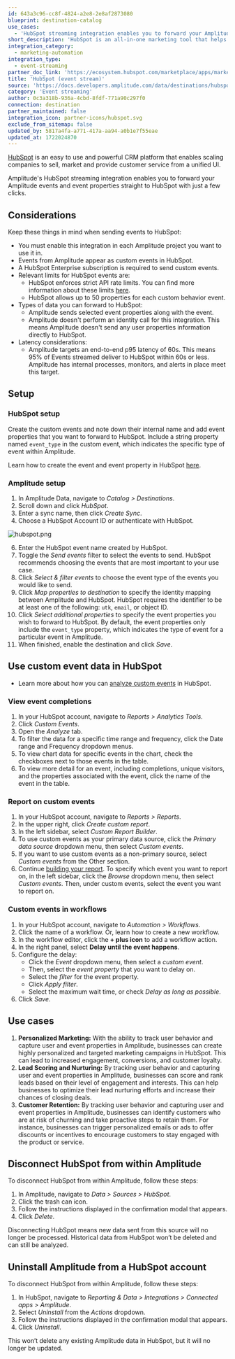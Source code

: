 ```yaml
---
id: 643a3c96-cc8f-4824-a2e8-2e8af2873080
blueprint: destination-catalog
use_cases:
  - 'HubSpot streaming integration enables you to forward your Amplitude events and event properties'
short_description: 'HubSpot is an all-in-one marketing tool that helps attract new leads and convert them into paying customers.'
integration_category:
  - marketing-automation
integration_type:
  - event-streaming
partner_doc_link: 'https://ecosystem.hubspot.com/marketplace/apps/marketing/analytics-data/amplitude-engage'
title: 'HubSpot (event stream)'
source: 'https://docs.developers.amplitude.com/data/destinations/hubspot'
category: 'Event streaming'
author: 0c3a318b-936a-4cbd-8fdf-771a90c297f0
connection: destination
partner_maintained: false
integration_icon: partner-icons/hubspot.svg
exclude_from_sitemap: false
updated_by: 5817a4fa-a771-417a-aa94-a0b1e7f55eae
updated_at: 1722024870
---
```

[HubSpot](https://www.hubspot.com/) is an easy to use and powerful CRM platform that enables scaling companies to sell, market and provide customer service from a unified UI. 

Amplitude's HubSpot streaming integration enables you to forward your Amplitude events and event properties straight to HubSpot with just a few clicks.

## Considerations

Keep these things in mind when sending events to HubSpot:

- You must enable this integration in each Amplitude project you want to use it in.
- Events from Amplitude appear as custom events in HubSpot.
- A HubSpot Enterprise subscription is required to send custom events.
- Relevant limits for HubSpot events are:
    - HubSpot enforces strict API rate limits. You can find more information about these limits [here](https://developers.hubspot.com/docs/api/usage-details).
    - HubSpot allows up to 50 properties for each custom behavior event.
- Types of data you can forward to HubSpot:
    - Amplitude sends selected event properties along with the event.
    - Amplitude doesn't perform an identity call for this integration. This means Amplitude doesn't send any user properties information directly to HubSpot.
- Latency considerations:
    - Amplitude targets an end-to-end p95 latency of 60s. This means 95% of Events streamed deliver to HubSpot within 60s or less. Amplitude has internal processes, monitors, and alerts in place meet this target.   

## Setup

### HubSpot setup

Create the custom events and note down their internal name and add event properties that you want to forward to HubSpot. Include a string property named `event_type` in the custom event, which indicates the specific type of event within Amplitude. 

Learn how to create the event and event property in HubSpot [here](https://knowledge.hubspot.com/analytics-tools/create-custom-behavioral-events-with-the-code-wizard). 

### Amplitude setup

1. In Amplitude Data, navigate to *Catalog > Destinations*.
2. Scroll down and click *HubSpot*.
3. Enter a sync name, then click *Create Sync*.
4. Choose a HubSpot Account ID or authenticate with HubSpot.

![hubspot.png](/docs/output/img/sources/hubspot.png)

6. Enter the HubSpot event name created by HubSpot.
7. Toggle the *Send events* filter to select the events to send. HubSpot recommends choosing the events that are most important to your use case. 
8. Click *Select & filter events* to choose the event type of the events you would like to send.
9. Click *Map properties to destination* to specify the identity mapping between Amplitude and HubSpot. HubSpot requires the identifier to be at least one of the following: `utk`, `email`, or object ID.
10. Click *Select additional properties* to specify the event properties you wish to forward to HubSpot. By default, the event properties only include the `event_type` property, which indicates the type of event for a particular event in Amplitude.
11. When finished, enable the destination and click *Save*.

## Use custom event data in HubSpot

- Learn more about how you can [analyze custom events](https://knowledge.hubspot.com/analytics-tools/analyze-custom-behavioral-events) in HubSpot.

### View event completions

1. In your HubSpot account, navigate to *Reports > Analytics Tools*.
2. Click *Custom Events*.
3. Open the *Analyze* tab.
4. To filter the data for a specific time range and frequency, click the Date range and Frequency dropdown menus.
5. To view chart data for specific events in the chart, check the checkboxes next to those events in the table.
6. To view more detail for an event, including completions, unique visitors, and the properties associated with the event, click the name of the event in the table.

### Report on custom events

1. In your HubSpot account, navigate to *Reports > Reports*.
2. In the upper right, click *Create custom report*.
3. In the left sidebar, select *Custom Report Builder*.
4. To use custom events as your primary data source, click the *Primary data source* dropdown menu, then select *Custom events*.
5. If you want to use custom events as a non-primary source, select *Custom events* from the Other section. 
6. Continue [building your report](https://knowledge.hubspot.com/reports/create-reports-with-the-custom-report-builder). To specify which event you want to report on, in the left sidebar, click the *Browse* dropdown menu, then select *Custom events*. Then, under custom events, select the event you want to report on.

### Custom events in workflows

1. In your HubSpot account, navigate to *Automation > Workflows*.
2. Click the name of a workflow. Or, learn how to create a new workflow.
3. In the workflow editor, click the **+ plus icon** to add a workflow action.
4. In the right panel, select **Delay until the event happens**.
5. Configure the delay:
    - Click the *Event* dropdown menu, then select a *custom event*.
    - Then, select the *event property* that you want to delay on.
    - Select the *filter* for the event property.
    - Click *Apply filter*.
    - Select the maximum wait time, or check *Delay as long as possible*.
6. Click *Save*.

## Use cases

1. **Personalized Marketing:** With the ability to track user behavior and capture user and event properties in Amplitude, businesses can create highly personalized and targeted marketing campaigns in HubSpot. This can lead to increased engagement, conversions, and customer loyalty.
2. **Lead Scoring and Nurturing:** By tracking user behavior and capturing user and event properties in Amplitude, businesses can score and rank leads based on their level of engagement and interests. This can help businesses to optimize their lead nurturing efforts and increase their chances of closing deals.
3. **Customer Retention:** By tracking user behavior and capturing user and event properties in Amplitude, businesses can identify customers who are at risk of churning and take proactive steps to retain them. For instance, businesses can trigger personalized emails or ads to offer discounts or incentives to encourage customers to stay engaged with the product or service.

## Disconnect HubSpot from within Amplitude

To disconnect HubSpot from within Amplitude, follow these steps:

1. In Amplitude, navigate to *Data > Sources > HubSpot*.
2. Click the trash can icon.
3. Follow the instructions displayed in the confirmation modal that appears.
4. Click *Delete*.

Disconnecting HubSpot means new data sent from this source will no longer be processed. Historical data from HubSpot won’t be deleted and can still be analyzed.

## Uninstall Amplitude from a HubSpot account

To disconnect HubSpot from within Amplitude, follow these steps:

1. In HubSpot, navigate to *Reporting & Data > Integrations > Connected apps > Amplitude*.
2. Select *Uninstall* from the *Actions* dropdown.
3. Follow the instructions displayed in the confirmation modal that appears.
4. Click *Uninstall*.

This won’t delete any existing Amplitude data in HubSpot, but it will no longer be updated.